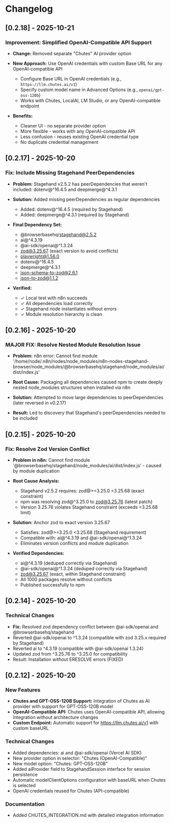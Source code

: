 # Changelog

## [0.2.18] - 2025-10-21

### Improvement: Simplified OpenAI-Compatible API Support

- **Change:** Removed separate "Chutes" AI provider option
- **New Approach:** Use OpenAI credentials with custom Base URL for any OpenAI-compatible API
  - Configure Base URL in OpenAI credentials (e.g., `https://llm.chutes.ai/v1`)
  - Specify custom model name in Advanced Options (e.g., `openai/gpt-oss-120b`)
  - Works with Chutes, LocalAI, LM Studio, or any OpenAI-compatible endpoint

- **Benefits:**
  - Cleaner UI - no separate provider option
  - More flexible - works with any OpenAI-compatible API
  - Less confusion - reuses existing OpenAI credential type
  - No duplicate credential management

## [0.2.17] - 2025-10-20

### Fix: Include Missing Stagehand PeerDependencies

- **Problem:** Stagehand v2.5.2 has peerDependencies that weren't included: dotenv@^16.4.5 and deepmerge@^4.3.1
- **Solution:** Added missing peerDependencies as regular dependencies
  - Added: dotenv@^16.4.5 (required by Stagehand)
  - Added: deepmerge@^4.3.1 (required by Stagehand)

- **Final Dependency Set:**
  - @browserbasehq/stagehand@2.5.2
  - ai@^4.3.19
  - @ai-sdk/openai@^1.3.24
  - zod@3.25.67 (exact version to avoid conflicts)
  - playwright@1.56.0
  - dotenv@^16.4.5
  - deepmerge@^4.3.1
  - json-schema-to-zod@2.6.1
  - json-to-zod@1.1.2

- **Verified:** 
  - ✓ Local test with n8n succeeds
  - ✓ All dependencies load correctly
  - ✓ Stagehand node instantiates without errors
  - ✓ Module resolution hierarchy is clean

## [0.2.16] - 2025-10-20

### MAJOR FIX: Resolve Nested Module Resolution Issue

- **Problem:** n8n error: Cannot find module '/home/node/.n8n/nodes/node_modules/n8n-nodes-stagehand-browser/node_modules/@browserbasehq/stagehand/node_modules/ai/dist/index.js'
- **Root Cause:** Packaging all dependencies caused npm to create deeply nested node_modules structures when installed via n8n

- **Solution:** Attempted to move large dependencies to peerDependencies (later reversed in v0.2.17)
- **Result:** Led to discovery that Stagehand's peerDependencies needed to be included

## [0.2.15] - 2025-10-20

### Fix: Resolve Zod Version Conflict

- **Problem in n8n:** Cannot find module '@browserbasehq/stagehand/node_modules/ai/dist/index.js' - caused by module duplication
- **Root Cause Analysis:**
  - Stagehand v2.5.2 requires: zod@>=3.25.0 <3.25.68 (exact constraint)
  - npm was resolving zod@^3.25.0 to zod@3.25.76 (latest patch)
  - Version 3.25.76 violates Stagehand constraint (exceeds <3.25.68 limit)
  
- **Solution:** Anchor zod to exact version 3.25.67
  - Satisfies: zod@>=3.25.0 <3.25.68 (Stagehand requirement)
  - Compatible with: ai@^4.3.19 and @ai-sdk/openai@^1.3.24
  - Eliminates version conflicts and module duplication

- **Verified Dependencies:**
  - ai@^4.3.19 (deduped correctly via Stagehand)
  - @ai-sdk/openai@^1.3.24 (deduped correctly via Stagehand)
  - zod@3.25.67 (exact, within Stagehand constraint)
  - All 1000 packages resolve without conflicts
  - Published successfully to npm

## [0.2.14] - 2025-10-20

### Technical Changes

- **Fix:** Resolved zod dependency conflict between @ai-sdk/openai and @browserbasehq/stagehand
- Reverted @ai-sdk/openai to ^1.3.24 (compatible with zod 3.25.x required by Stagehand)
- Reverted ai to ^4.3.19 (compatible with @ai-sdk/openai 1.3.24)
- Updated zod from ^3.25.76 to ^3.25.0 for compatibility
- Result: Installation without ERESOLVE errors (FIXED)

## [0.2.12] - 2025-10-20

### New Features

- **Chutes and GPT-OSS-120B Support:** Integration of Chutes as AI provider with support for GPT-OSS-120B model
- **OpenAI-Compatible API:** Chutes uses OpenAI-compatible API, allowing integration without architecture changes
- **Custom Endpoint:** Automatic support for https://llm.chutes.ai/v1 with custom baseURL

### Technical Changes

- Added dependencies: ai and @ai-sdk/openai (Vercel AI SDK)
- New provider option in selector: "Chutes (OpenAI-Compatible)"
- New model option: "Chutes: GPT-OSS-120B"
- Added aiProvider field to StagehandSession interface for session persistence
- Automatic modelClientOptions configuration with baseURL when Chutes is selected
- OpenAI credentials reused for Chutes (API-compatible)

### Documentation

- Added CHUTES_INTEGRATION.md with detailed integration information
